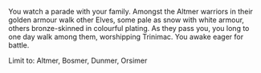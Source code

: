 You watch a parade with your family. Amongst the Altmer warriors in their golden armour walk other Elves, some pale as snow with white armour, others bronze-skinned in colourful plating. As they pass you, you long to one day walk among them, worshipping Trinimac. You awake eager for battle.

Limit to: Altmer, Bosmer, Dunmer, Orsimer
